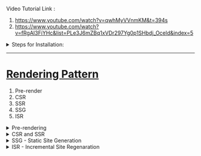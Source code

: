 
Video Tutorial Link : 

1. https://www.youtube.com/watch?v=qwhMyVVnmKM&t=394s
2. https://www.youtube.com/watch?v=fRgAI3FiYHc&list=PLe3J6mZBq1xVDr297Yg0p1SHbdj_Oceld&index=5

<details>
  <summary>Steps for Installation: </summary>

- npm init -y
- npm install next react react-dom
- create pages folder parallel to package.json
- inside pages folder add files index.js and return some jsx <br/>
  "scripts": {  
    "dev" : "next dev",  
    "build" : "next build",  
    "start" : "next start",  
    "lint": "next lint",
    "export" : "next build && next export"  
  },  
- npm run dev
</details>

<hr/>

<h1> <ins> Rendering Pattern </ins> </h1>
<ol>
  <li> Pre-render</li>
  <li> CSR</li>
  <li> SSR</li>
  <li> SSG</li>
  <li> ISR</li>
</ol>

<details>
  <summary>Pre-rendering </summary>

  <h3> <ins> Case1 : Non-PreRender </ins> </h3>
- Initial App Load Shows Blank Screen  <br/>
- The first HTML file sent was not pre-render from server <br/>

<ins> Simple React App </ins>
1. Server sends HTML file to client (browser)
2. Browser receives HTML file with

```html
<div id="root">
  // empty
</div>
```
3. After client is hydrated with JS, our react code runs and then it fills the empty space.

![React JS: CSR](https://github.com/swatantrasinha/rendering-patterns/blob/main/screenshots/non-pre-render.png)


<h3> <ins> Case2 : With Pre-render </ins> </h3>
- Initial App Load Shows Some Text on Screen  <br/>
- The first HTML file sent was pre-render from server <br/>

<ins> Next JS App </ins>

1. Server sends HTML file to client (browser)
2. Browser receives complete HTML file to display on screen
3. After client is hydrated with JS, app becones interactive <br/>
![Next JS: SSR](https://github.com/swatantrasinha/rendering-patterns/blob/main/screenshots/with-pre-render-ssr.png)

</details>

<details>
  <summary>CSR and SSR</summary>

In a Next JS App we if dont use getServerSideProps --> it acts as CSR (same as a basic React App)
In this repo see HomePage and TodoItems link output is same as below <br/>

![CSRAndSSr](https://github.com/swatantrasinha/rendering-patterns/blob/main/screenshots/CSR-and-SSR.png)

See in code
### Home Page - SSR (using getServerSideProps)
```javascript
import React from 'react';

export async function getServerSideProps() {
    const response = await fetch('https://dummyjson.com/todos')
    const data = await response.json()
    const fiveTodosItems= data.todos.splice(0,5)
   
    return {
      props: {
        todoItems: fiveTodosItems
      }
    }
  }

const LandingPage = (props) =>  {
  const {todoItems} = props;
    return (
        <div>
          <hr />
          <h3>Todo List By SSR is :</h3>
          {todoItems && todoItems.length && todoItems.map((ele,index) => {
        const uniqueKey= `${index}`;
        return (<div> {ele.todo}</div>)
       })}
        <hr />
      </div>
    )
}

export default LandingPage;
```

### Todo_Items Page - CSR  (not using getServerSideProps)
```javascript
import React,{useState, useEffect} from 'react'

const index = () => {
    const [todoItems, setTodoItems] = useState([]);

    const  getTodoItemsList= async() => {
        const response = await fetch('https://dummyjson.com/todos')
        const data = await response.json()
         const fiveTodosItems= data.todos.splice(0,5)
         setTodoItems(fiveTodosItems);
    }
    useEffect(() => {
        getTodoItemsList();
    }, [])
    
  return (
    <div>
          <hr />
        <h3>Todo List By CSR is :</h3>
       {todoItems && todoItems.length && todoItems.map((ele,index) => {
        const uniqueKey= `${index}`;
        return (<div> {ele.todo}</div>)
       })}
        <hr />
      </div>
  )
}

export default index
```
</details>


<details>
  <summary>SSG - Static Site Generation </summary>
Whenever we request a url to our Next Server then it generates a HTML everytime and sends to client as response.
  If web app is getting too many request then this kind of operations becomes heavier on server and this might lead to memeory errors.
  So to this problem we have <b> <ins> SSG approach </ins> </b> where we will build the whole HTML once only during build time and we will deploy that build on server.
  <br />

  
<ins>Build Command </ins> - next build --> create .next folder <br />
<ins>Export Command </ins> - next export --> create out folder <br />


We saw how to implement SSR using funcion -> getStaticProps <br />
Let try to build and export now <br />
When we build - in creates .next folder where all JS chunks are there <br />
When we export it creates an out folder that contains HTML files <br />
If we already have .next folder then delete it and then run npm run export <br/>

We will get error as - Error: Error for page /: pages with `getServerSideProps` can not be exported. <br/>

<ins>Remember </ins> :  We have used getServeSideProps for SSR in  - index.js <br/>

<ins> Also note </ins> : getServeSideProps - is meant to generate HTML at run time and not at build time <br />
So to make SSG we need some change- Now what changes to be made depends on 3 scenarios

<details>
  <summary>1. SSG without Data </summary>

Lets make below changes in pages folder => index.js (parallel to _app.js)
<br />
We will remove all data fetching changes and will only keep some hardcode data

```javascript
  import React from 'react';
  const LandingPage = (props) =>  {
  const todoItems = [
    {id: 1, todo: 'Get up Early'},
    {id: 2, todo: 'DO Some Exercise'},
    {id: 3, todo: 'Read a Book'}
  ];
  
    return (
        <div>
          <hr />
          <h3>Todo List - SSG without fetching data  is below :</h3>
            {todoItems && todoItems.length && todoItems.map((ele,index) => {
              const uniqueKey= `${index}`;
              return (<div> {ele.todo}</div>)
             })}
        <hr />
      </div>
    )
}
export default LandingPage;
```
<br/>
Now if we do:   npm run export 
We can see its successful

  <br />
  </details>
  
<details>
  <summary>2. SSG with  data </summary>
  Lets see the case where we need HTML with data populated from API
  So instead of getServerSideProps in case of SSR, we will now use getStaticProps <br/>
https://nextjs.org/docs/pages/building-your-application/data-fetching/get-static-props   <br/>
The docs in link above says - "If you export a function called getStaticProps (Static Site Generation) from a page, Next.js will pre-render this page at build time using the props returned by getStaticProps."

```javascript
import React from 'react';
export async function getStaticProps(context) {
    const response = await fetch('https://dummyjson.com/todos')
    const data = await response.json()
    const fiveTodosItems= data.todos.splice(0,5)
   
    return {
      props: {
        todoItems: fiveTodosItems
      }
    }
  }

const LandingPage = (props) =>  {
  const {todoItems} = props;
  
    return (
        <div>
          <hr />
          <h3>Todo List - SSG by fetching data from server is :</h3>
          {todoItems && todoItems.length && todoItems.map((ele,index) => {
        const uniqueKey= `${index}`;
        return (<div> {ele.todo}</div>)
       })}
        <hr />
      </div>
    )
}
export default LandingPage;
```
Now if we run  : npm run export  <br />
It will show -> Export successful. <br />
Note: Build time in this case is high
To reduce build time and also to get data from server lets see the below case 
</details>


<details>
  <summary>3. SSG with fetch data on client </summary>
  Here instead of fetching data on server we will fetch in client
  

```javascript
import React,{useState, useEffect} from 'react';

const LandingPage = (props) =>  {
  const [todoItems, setTodoItems] = useState([]);

    const fetchDataClientSide = async() => {
    const response = await fetch('https://dummyjson.com/todos')
    const data = await response.json()
    const fiveTodosItems= data.todos.splice(0,5)
    setTodoItems(fiveTodosItems);
  }

  useEffect(() => {
    fetchDataClientSide();
  }, [])
  
  
    return (
        <div>
          <hr />
          <h3>Todo List - SSG by fetching data from client is :</h3>
          {todoItems && todoItems.length && todoItems.map((ele,index) => {
        const uniqueKey= `${index}`;
        return (<div> {ele.todo}</div>)
       })}
        <hr />
      </div>
    )
}
export default LandingPage;
```
if we do : npm run export  <br/>
we can see - Export successful <br />
Here the html genrated will not have data instantly it will have HTML with some loaded and once API call is done data will come.

</details>
  </details>

<details>
  <summary>ISR - Incremental Site Regenaration </summary>
  
</details>
  



